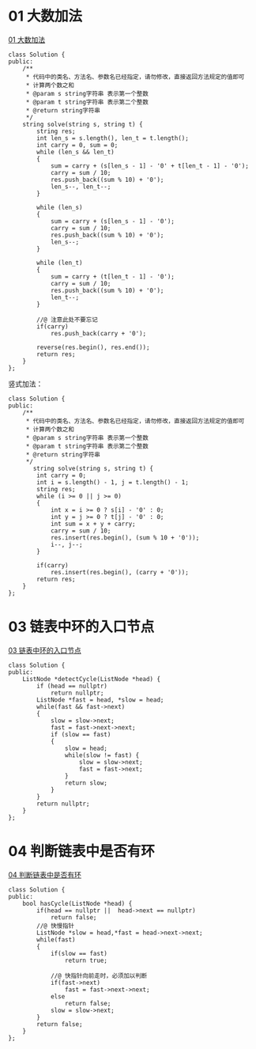 # 01 大数加法

[01 大数加法](https://www.nowcoder.com/practice/11ae12e8c6fe48f883cad618c2e81475?tpId=190&&tqId=36034&rp=1&ru=/ta/job-code-high-rd&qru=/ta/job-code-high-rd/question-ranking)

```
class Solution {
public:
    /**
     * 代码中的类名、方法名、参数名已经指定，请勿修改，直接返回方法规定的值即可
     * 计算两个数之和
     * @param s string字符串 表示第一个整数
     * @param t string字符串 表示第二个整数
     * @return string字符串
     */
    string solve(string s, string t) {
        string res;
        int len_s = s.length(), len_t = t.length();
        int carry = 0, sum = 0;
        while (len_s && len_t)
        {
            sum = carry + (s[len_s - 1] - '0' + t[len_t - 1] - '0');
            carry = sum / 10;
            res.push_back((sum % 10) + '0');
            len_s--, len_t--;
        }

        while (len_s)
        {
            sum = carry + (s[len_s - 1] - '0');
            carry = sum / 10;
            res.push_back((sum % 10) + '0');
            len_s--;
        }

        while (len_t)
        {
            sum = carry + (t[len_t - 1] - '0');
            carry = sum / 10;
            res.push_back((sum % 10) + '0');
            len_t--;
        }

        //@ 注意此处不要忘记
        if(carry)
            res.push_back(carry + '0');

        reverse(res.begin(), res.end());
        return res;
	}
};
```

竖式加法：

```
class Solution {
public:
    /**
     * 代码中的类名、方法名、参数名已经指定，请勿修改，直接返回方法规定的值即可
     * 计算两个数之和
     * @param s string字符串 表示第一个整数
     * @param t string字符串 表示第二个整数
     * @return string字符串
     */
	   string solve(string s, string t) {
		int carry = 0;
		int i = s.length() - 1, j = t.length() - 1;
		string res;
		while (i >= 0 || j >= 0)
		{
			int x = i >= 0 ? s[i] - '0' : 0;
			int y = j >= 0 ? t[j] - '0' : 0;
			int sum = x + y + carry;
			carry = sum / 10;
			res.insert(res.begin(), (sum % 10 + '0'));
			i--, j--;
		}

		if(carry)
			res.insert(res.begin(), (carry + '0'));
		return res;
	}
};
```

# 03 链表中环的入口节点

[03 链表中环的入口节点](https://www.nowcoder.com/practice/6e630519bf86480296d0f1c868d425ad?tpId=190&&tqId=35178&rp=1&ru=/ta/job-code-high-rd&qru=/ta/job-code-high-rd/question-ranking)

````
class Solution {
public:
    ListNode *detectCycle(ListNode *head) {
        if (head == nullptr) 
			return nullptr;
        ListNode *fast = head, *slow = head;
        while(fast && fast->next) 
		{
            slow = slow->next;
            fast = fast->next->next;
            if (slow == fast) 
			{
                slow = head;
                while(slow != fast) {
                    slow = slow->next;
                    fast = fast->next;
                }
                return slow;
            }
        }
        return nullptr;
    }
};
````

# 04 判断链表中是否有环

[04 判断链表中是否有环](https://www.nowcoder.com/practice/650474f313294468a4ded3ce0f7898b9?tpId=190&&tqId=35179&rp=1&ru=/ta/job-code-high-rd&qru=/ta/job-code-high-rd/question-ranking)

```
class Solution {
public:
    bool hasCycle(ListNode *head) {
        if(head == nullptr ||  head->next == nullptr)
			return false;
        //@ 快慢指针
		ListNode *slow = head,*fast = head->next->next;
		while(fast)
		{
			if(slow == fast)
				return true;
			
            //@ 快指针向前走时，必须加以判断
			if(fast->next)
				fast = fast->next->next;
			else
				return false;
			slow = slow->next;
		}
		return false;
    }
};
```

